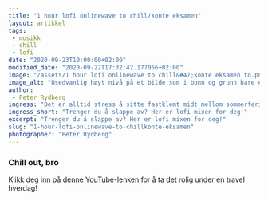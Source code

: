 ```yaml
---
title: "1 hour lofi onlinewave to chill/konte eksamen"
layout: artikkel
tags: 
 - musikk
 - chill
 - lofi
date: "2020-09-23T10:00:00+02:00"
modified_date: "2020-09-22T17:32:42.177056+02:00"
image: "/assets/1 hour lofi onlinewave to chill&#47;konte eksamen to.png"
image_alt: "Usedvanlig høyt nivå på et bilde som i bunn og grunn bare er en avansert shitpost."
author:
 - Peter Rydberg
ingress: "Det er alltid stress å sitte fastklemt midt mellom sommerferie og juleferie. Du vet, den perioden man faktisk jobber for å være en fungerende del av samfunnet. Man trenger å koble av, men hvordan? Ikke se lengre enn hit, en video bygget på et meme som ble irrelevant for to år siden! Enten du tar deg en pause, jobber intenst med algoritmer eller hva det nå heter, har et nervøst sammenbrudd, eller er på surfetur til Hoddevika, så er denne rolige lofi-mixen for deg 💆‍♂️💆‍♀️"
ingress_short: "Trenger du å slappe av? Her er lofi mixen for deg!"
excerpt: "Trenger du å slappe av? Her er lofi mixen for deg!"
slug: "1-hour-lofi-onlinewave-to-chillkonte-eksamen"
photographer: "Peter Rydberg"
---
```

### Chill out, bro

Klikk deg inn på [denne YouTube-lenken](https://youtu.be/wAmVOOCUkao) for å ta det rolig under en travel hverdag!